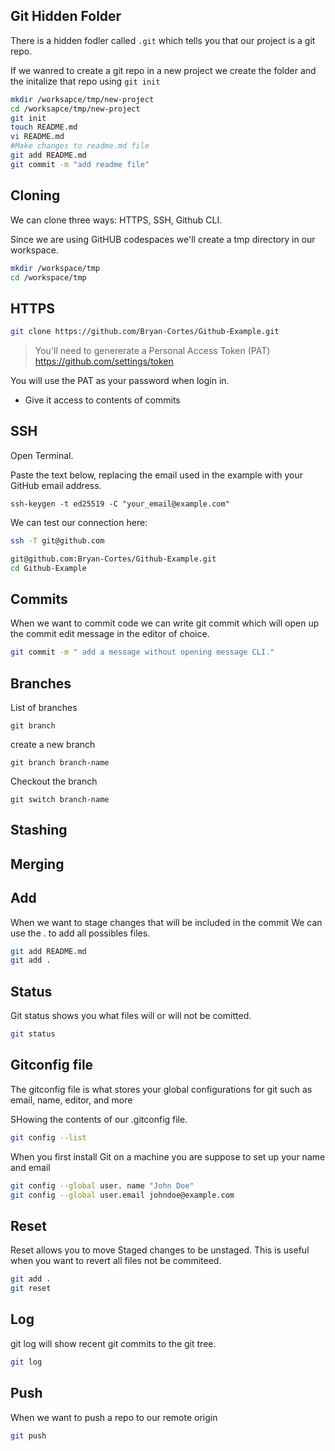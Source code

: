 ## Git Hidden Folder

There is a hidden fodler called `.git` which tells you that our project is a git repo.

If we wanred to create a git repo in a new project we create the folder and the initalize that repo  using `git init`



```sh
mkdir /worksapce/tmp/new-project
cd /worksapce/tmp/new-project
git init
touch README.md
vi README.md
#Make changes to readme.md file
git add README.md
git commit -m "add readme file"
```


## Cloning 

We can clone three ways: HTTPS, SSH, Github CLI.

Since we are using GitHUB codespaces we'll create a tmp directory in our workspace.

```sh
mkdir /workspace/tmp
cd /workspace/tmp
```


## HTTPS 

```sh
git clone https://github.com/Bryan-Cortes/Github-Example.git
```

> You'll need to genererate a Personal Access Token (PAT)
https://github.com/settings/token

You will use the PAT as your password when login in.

- Give it access to contents of commits

## SSH

Open Terminal.

Paste the text below, replacing the email used in the example with your GitHub email address.

```
ssh-keygen -t ed25519 -C "your_email@example.com"
```


We can test our connection here:
```sh
ssh -T git@github.com
```

```sh
git@github.com:Bryan-Cortes/Github-Example.git
cd Github-Example
```


## Commits

When we want to commit code we can write git commit which will open up the commit edit message in the editor of choice. 

```sh
git commit -m " add a message without opening message CLI."
```

## Branches

List of branches
```
git branch
```

create a new branch 
```
git branch branch-name
```

Checkout the branch
```
git switch branch-name
```

## Stashing

## Merging

## Add

When we want to stage changes that will be included in the commit
We can use the . to add all possibles files. 

```sh
git add README.md
git add .
```
## Status

Git status shows you what files will or will not be comitted.

```sh
git status
```

## Gitconfig file 

The gitconfig file is what stores your global configurations for git such as email, name, editor, and more

SHowing the contents of our .gitconfig file.


```sh
git config --list
```

When you first install Git on a machine you are suppose to set up your name and email

``` sh
git config --global user. name "John Doe"
git config --global user.email johndoe@example.com
```
## Reset 

Reset allows you to move Staged changes to be unstaged.
This is useful when you want to revert all files not be commiteed.

```sh
git add .
git reset
```

## Log

git log will show recent git commits to the git tree.

```sh
git log
```

## Push

When we want to push a repo to our remote origin 

```sh
git push
```